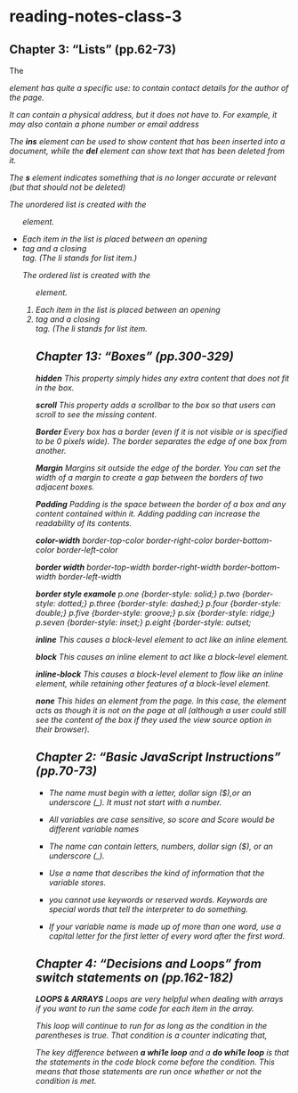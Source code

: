 # reading-notes-class-3

## Chapter 3: “Lists” (pp.62-73)


The **<address>** element has 
quite a specific use: to contain 
contact details for the author of 
the page.

It can contain a physical address, 
but it does not have to. For 
example, it may also contain a 
phone number or email address


The **ins** element can be used 
to show content that has been 
inserted into a document, while 
the **del** element can show text 
that has been deleted from it.


The **s** element indicates 
something that is no longer 
accurate or relevant (but that 
should not be deleted)

The unordered list is created 
with the **<ul>** element.

**<li>**
Each item in the list is placed 
between an opening <li> tag 
and a closing </li> tag. (The li
stands for list item.)


The ordered list is created with 
the **<ol>** element.

**<li>**
Each item in the list is placed 
between an opening <li> tag 
and a closing </li> tag. (The li
stands for list item.

## Chapter 13: “Boxes” (pp.300-329)

**hidden**
This property simply hides any 
extra content that does not fit in 
the box.

**scroll**
This property adds a scrollbar to 
the box so that users can scroll 
to see the missing content.

**Border**
Every box has a border (even if 
it is not visible or is specified to 
be 0 pixels wide). The border 
separates the edge of one box 
from another.

**Margin**
Margins sit outside the edge 
of the border. You can set the 
width of a margin to create a 
gap between the borders of two 
adjacent boxes.

**Padding**
Padding is the space between 
the border of a box and any 
content contained within it. 
Adding padding can increase the 
readability of its contents.

**color-width**
border-top-color
border-right-color
border-bottom-color
border-left-color

**border width**
border-top-width
border-right-width
border-bottom-width
border-left-width

**border style examole**
p.one {border-style: solid;}
p.two {border-style: dotted;}
p.three {border-style: dashed;}
p.four {border-style: double;}
p.five {border-style: groove;}
p.six {border-style: ridge;}
p.seven {border-style: inset;}
p.eight {border-style: outset;


**inline**
This causes a block-level 
element to act like an inline 
element.

**block**
This causes an inline element to 
act like a block-level element.

**inline-block**
This causes a block-level 
element to flow like an inline 
element, while retaining other 
features of a block-level element.

**none**
This hides an element from the 
page. In this case, the element 
acts as though it is not on the 
page at all (although a user could 
still see the content of the box if 
they used the view source option 
in their browser).

##  Chapter 2: “Basic JavaScript Instructions” (pp.70-73)

* The name must begin with 
a letter, dollar sign ($),or an 
underscore (_). It must not start 
with a number. 

* All variables are case sensitive, 
so score and Score would be 
different variable names

* The name can contain letters, 
numbers, dollar sign ($), or an 
underscore (_).

* Use a name that describes the 
kind of information that the 
variable stores. 


* you cannot use keywords or 
reserved words. Keywords 
are special words that tell the 
interpreter to do something. 


* If your variable name is made 
up of more than one word, use a 
capital letter for the first letter of 
every word after the first word. 

## Chapter 4: “Decisions and Loops” from switch statements on (pp.162-182)

**LOOPS & ARRAYS** 
Loops are very helpful when 
dealing with arrays if you want to 
run the same code for each item 
in the array. 


This loop will continue to run 
for as long as the condition in 
the parentheses is true. That 
condition is a counter indicating 
that,

The key difference between 
**a whi1e loop** and a **do whi1e loop** is that the statements in 
the code block come before the 
condition. This means that those 
statements are run once whether 
or not the condition is met. 